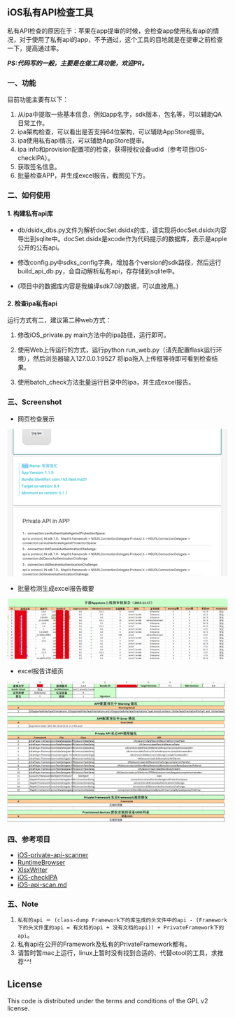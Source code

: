 ## iOS私有API检查工具 ##

私有API检查的原因在于：苹果在app提审的时候，会检查app使用私有api的情况，对于使用了私有api的app，不予通过，这个工具的目地就是在提审之前检查一下，提高通过率。

***PS:代码写的一般，主要是在做工具功能，欢迎PR。***

### 一、功能 ###

目前功能主要有以下：

1. 从ipa中提取一些基本信息，例如app名字，sdk版本，包名等，可以辅助QA日常工作。
2. ipa架构检查，可以看出是否支持64位架构，可以辅助AppStore提审。
3. ipa使用私有api情况，可以辅助AppStore提审。
4. ipa info和provision配置项的检查，获得授权设备udid（参考项目iOS-checkIPA）。
5. 获取签名信息。
6. 批量检查APP，并生成excel报告，截图见下方。

### 二、如何使用 ###

#### 1. 构建私有api库 ####

 - db/dsidx_dbs.py文件为解析docSet.dsidx的库，请实现将docSet.dsidx内容导出到sqlite中。docSet.dsidx是xcode作为代码提示的数据库，表示是apple公开的公有api。

 - 修改config.py中sdks_config字典，增加各个version的sdk路径，然后运行build_api_db.py，会自动解析私有api，存存储到sqlite中。

 - (项目中的数据库内容是我编译sdk7.0的数据，可以直接用。)


#### 2. 检查ipa私有api ####

运行方式有二，建议第二种web方式：

1. 修改iOS_private.py main方法中的ipa路径，运行即可。

2. 使用Web上传运行的方式，运行python run_web.py（请先配置flask运行环境），然后浏览器输入127.0.0.1:9527 将ipa拖入上传框等待即可看到检查结果。

3. 使用batch_check方法批量运行目录中的ipa，并生成excel报告。

### 三、Screenshot ###

 - 网页检查展示

![web_screenshot](screenshot/web_screenshot.png)

 - 批量检测生成excel报告概要

![excel_report_outline](screenshot/excel_report_outline.png)

 - excel报告详细页

![excel_report_detail](screenshot/excel_report_detail.png)

### 四、参考项目 ###

 - [iOS-private-api-scanner](https://github.com/mrmign/iOS-private-api-scanner)
 - [RuntimeBrowser](https://github.com/nst/RuntimeBrowser/tree/master/tools/ios_headers_history)
 - [XlsxWriter](https://github.com/jmcnamara/XlsxWriter)
 - [iOS-checkIPA](https://github.com/apperian/iOS-checkIPA)
 - [iOS-api-scan.md](https://github.com/mrmign/iOS-private-api-scanner/blob/master/iOS-api-scan.md)


### 五、Note ###

1. `私有的api ＝ (class-dump Framework下的库生成的头文件中的api - (Framework下的头文件里的api = 有文档的api + 没有文档的api)) + PrivateFramework下的api`。
2. 私有api在公开的Framework及私有的PrivateFramework都有。
3. 请暂时暂mac上运行，linux上暂时没有找到合适的、代替otool的工具，求推荐^^!


## License

This code is distributed under the terms and conditions of the GPL v2 license.
